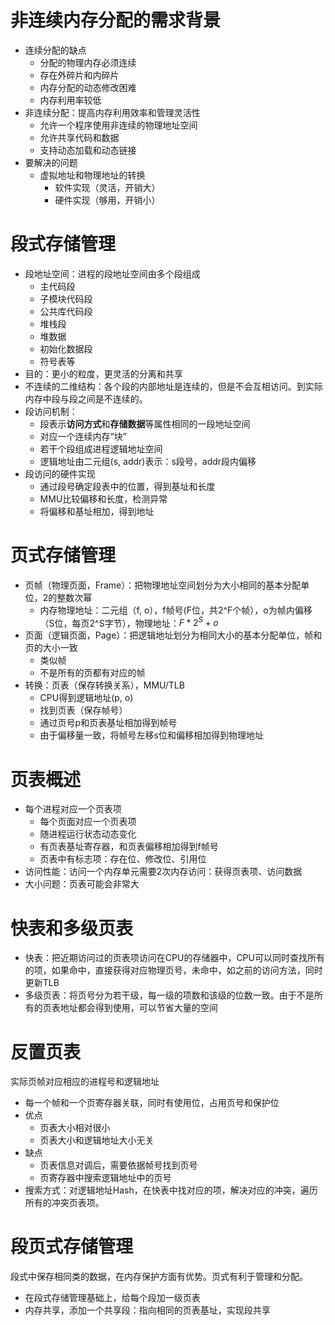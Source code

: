 # 非连续内存分配的需求背景
- 连续分配的缺点
	- 分配的物理内存必须连续
	- 存在外碎片和内碎片
	- 内存分配的动态修改困难
	- 内存利用率较低
- 非连续分配：提高内存利用效率和管理灵活性
	- 允许一个程序使用非连续的物理地址空间
	- 允许共享代码和数据
	- 支持动态加载和动态链接
- 要解决的问题
	- 虚拟地址和物理地址的转换
		- 软件实现（灵活，开销大）
		- 硬件实现（够用，开销小）

# 段式存储管理
- 段地址空间：进程的段地址空间由多个段组成
	- 主代码段
	- 子模块代码段
	- 公共库代码段
	- 堆栈段
	- 堆数据
	- 初始化数据段
	- 符号表等
- 目的：更小的粒度，更灵活的分离和共享
- 不连续的二维结构：各个段的内部地址是连续的，但是不会互相访问。到实际内存中段与段之间是不连续的。
- 段访问机制：
	- 段表示**访问方式**和**存储数据**等属性相同的一段地址空间
	- 对应一个连续内存“块”
	- 若干个段组成进程逻辑地址空间
	- 逻辑地址由二元组(s, addr)表示：s段号，addr段内偏移
- 段访问的硬件实现
	- 通过段号确定段表中的位置，得到基址和长度
	- MMU比较偏移和长度，检测异常
	- 将偏移和基址相加，得到地址

# 页式存储管理
- 页帧（物理页面，Frame）：把物理地址空间划分为大小相同的基本分配单位，2的整数次幂
	- 内存物理地址：二元组（f, o），f帧号(F位，共2^F个帧），o为帧内偏移（S位，每页2^S字节），物理地址：$F*2^S+o$
- 页面（逻辑页面，Page）：把逻辑地址划分为相同大小的基本分配单位，帧和页的大小一致
	- 类似帧
	- 不是所有的页都有对应的帧
- 转换：页表（保存转换关系），MMU/TLB
	- CPU得到逻辑地址(p, o)
	- 找到页表（保存帧号）
	- 通过页号p和页表基址相加得到帧号
	- 由于偏移量一致，将帧号左移s位和偏移相加得到物理地址

# 页表概述
- 每个进程对应一个页表项
	- 每个页面对应一个页表项
	- 随进程运行状态动态变化
	- 有页表基址寄存器，和页表偏移相加得到f帧号
	- 页表中有标志项：存在位、修改位、引用位
- 访问性能：访问一个内存单元需要2次内存访问：获得页表项、访问数据
- 大小问题：页表可能会非常大

# 快表和多级页表
- 快表：把近期访问过的页表项访问在CPU的存储器中，CPU可以同时查找所有的项，如果命中，直接获得对应物理页号，未命中，如之前的访问方法，同时更新TLB
- 多级页表：将页号分为若干级，每一级的项数和该级的位数一致。由于不是所有的页表地址都会得到使用，可以节省大量的空间

# 反置页表
实际页帧对应相应的进程号和逻辑地址
- 每一个帧和一个页寄存器关联，同时有使用位，占用页号和保护位
- 优点
	- 页表大小相对很小
	- 页表大小和逻辑地址大小无关
- 缺点
	- 页表信息对调后，需要依据帧号找到页号
	- 页寄存器中搜索逻辑地址中的页号
- 搜索方式：对逻辑地址Hash，在快表中找对应的项，解决对应的冲突，遍历所有的冲突页表项。

# 段页式存储管理
段式中保存相同类的数据，在内存保护方面有优势。页式有利于管理和分配。
- 在段式存储管理基础上，给每个段加一级页表
- 内存共享，添加一个共享段：指向相同的页表基址，实现段共享
